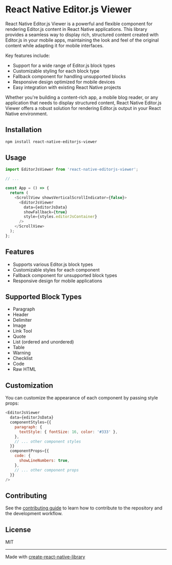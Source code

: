 # React Native Editor.js Viewer

React Native Editor.js Viewer is a powerful and flexible component for rendering Editor.js content in React Native applications. This library provides a seamless way to display rich, structured content created with Editor.js in your mobile apps, maintaining the look and feel of the original content while adapting it for mobile interfaces.

Key features include:

- Support for a wide range of Editor.js block types
- Customizable styling for each block type
- Fallback component for handling unsupported blocks
- Responsive design optimized for mobile devices
- Easy integration with existing React Native projects

Whether you're building a content-rich app, a mobile blog reader, or any application that needs to display structured content, React Native Editor.js Viewer offers a robust solution for rendering Editor.js output in your React Native environment.

## Installation

```sh
npm install react-native-editorjs-viewer
```

## Usage

```javascript
import EditorJsViewer from 'react-native-editorjs-viewer';

// ...

const App = () => {
  return (
    <ScrollView showsVerticalScrollIndicator={false}>
      <EditorJsViewer
        data={editorJsData}
        showFallback={true}
        style={styles.editorJsContainer}
      />
    </ScrollView>
  );
};
```

## Features

- Supports various Editor.js block types
- Customizable styles for each component
- Fallback component for unsupported block types
- Responsive design for mobile applications

## Supported Block Types

- Paragraph
- Header
- Delimiter
- Image
- Link Tool
- Quote
- List (ordered and unordered)
- Table
- Warning
- Checklist
- Code
- Raw HTML

## Customization

You can customize the appearance of each component by passing style props:

```javascript
<EditorJsViewer
  data={editorJsData}
  componentStyles={{
    paragraph: {
      textStyle: { fontSize: 16, color: '#333' },
    },
    // ... other component styles
  }}
  componentProps={{
    code: {
      showLineNumbers: true,
    },
    // ... other component props
  }}
/>
```

## Contributing

See the [contributing guide](CONTRIBUTING.md) to learn how to contribute to the repository and the development workflow.

## License

MIT

---

Made with [create-react-native-library](https://github.com/callstack/react-native-builder-bob)

